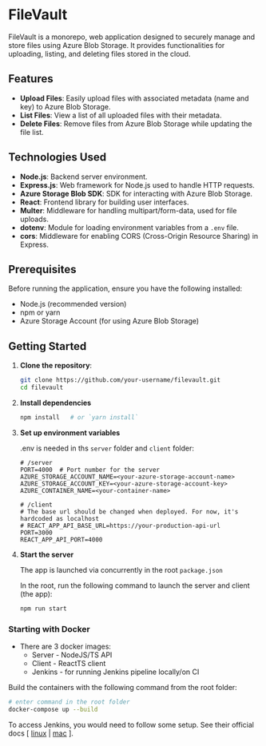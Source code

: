 # FileVault

FileVault is a monorepo, web application designed to securely manage and store files using Azure Blob Storage. It provides functionalities for uploading, listing, and deleting files stored in the cloud.

## Features

- **Upload Files**: Easily upload files with associated metadata (name and key) to Azure Blob Storage.
- **List Files**: View a list of all uploaded files with their metadata.
- **Delete Files**: Remove files from Azure Blob Storage while updating the file list.

## Technologies Used

- **Node.js**: Backend server environment.
- **Express.js**: Web framework for Node.js used to handle HTTP requests.
- **Azure Storage Blob SDK**: SDK for interacting with Azure Blob Storage.
- **React**: Frontend library for building user interfaces.
- **Multer**: Middleware for handling multipart/form-data, used for file uploads.
- **dotenv**: Module for loading environment variables from a `.env` file.
- **cors**: Middleware for enabling CORS (Cross-Origin Resource Sharing) in Express.

## Prerequisites

Before running the application, ensure you have the following installed:

- Node.js (recommended version)
- npm or yarn
- Azure Storage Account (for using Azure Blob Storage)

## Getting Started

1. **Clone the repository**:

   ```bash
   git clone https://github.com/your-username/filevault.git
   cd filevault
    ```
2. **Install dependencies**

    ```bash
    npm install   # or `yarn install`
    ```
3. **Set up environment variables**

    .env is needed in ths `server` folder and `client` folder:

    ```
    # /server
    PORT=4000  # Port number for the server
    AZURE_STORAGE_ACCOUNT_NAME=<your-azure-storage-account-name>
    AZURE_STORAGE_ACCOUNT_KEY=<your-azure-storage-account-key>
    AZURE_CONTAINER_NAME=<your-container-name>

    # /client
    # The base url should be changed when deployed. For now, it's hardcoded as localhost
    # REACT_APP_API_BASE_URL=https://your-production-api-url
    PORT=3000
    REACT_APP_API_PORT=4000
    ```
4. **Start the server**

    The app is launched via concurrently in the root `package.json`

    In the root, run the following command to launch the server and client (the app):

    ```bash
    npm run start
    ```

### Starting with Docker

- There are 3 docker images:
  - Server - NodeJS/TS API
  - Client - ReactTS client
  - Jenkins - for running Jenkins pipeline locally/on CI

Build the containers with the following command from the root folder:
```bash
# enter command in the root folder
docker-compose up --build
```

To access Jenkins, you would need to follow some setup. See their official docs [ [linux](https://www.jenkins.io/doc/book/installing/linux/) | [mac](https://www.jenkins.io/doc/book/installing/macos/) ].
